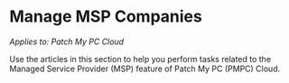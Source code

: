 # Manage MSP Companies

_Applies to: Patch My PC Cloud_

Use the articles in this section to help you perform tasks related to the Managed Service Provider (MSP) feature of Patch My PC (PMPC) Cloud.